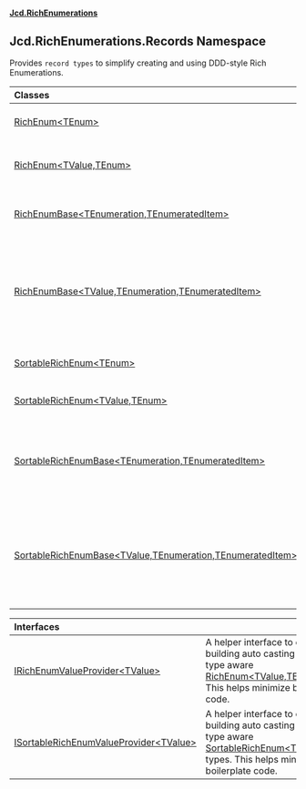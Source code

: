 #### [Jcd.RichEnumerations](index.md 'index')

## Jcd.RichEnumerations.Records Namespace

Provides `record types` to simplify creating and using DDD-style Rich Enumerations.

| Classes                                                                                                                                                                                                                                               |                                                                                                                                                                                                                                                                                                                                                                                                                                                                                                      |
|:------------------------------------------------------------------------------------------------------------------------------------------------------------------------------------------------------------------------------------------------------|:-----------------------------------------------------------------------------------------------------------------------------------------------------------------------------------------------------------------------------------------------------------------------------------------------------------------------------------------------------------------------------------------------------------------------------------------------------------------------------------------------------|
| [RichEnum&lt;TEnum&gt;](Jcd.RichEnumerations.Records.RichEnum_TEnum_.md 'Jcd.RichEnumerations.Records.RichEnum<TEnum>')                                                                                                                               | A [RichEnum&lt;TValue,TEnum&gt;](Jcd.RichEnumerations.Records.RichEnum_TValue,TEnum_.md 'Jcd.RichEnumerations.Records.RichEnum<TValue,TEnum>') with TValue set to int.                                                                                                                                                                                                                                                                                                                               |
| [RichEnum&lt;TValue,TEnum&gt;](Jcd.RichEnumerations.Records.RichEnum_TValue,TEnum_.md 'Jcd.RichEnumerations.Records.RichEnum<TValue,TEnum>')                                                                                                          | A [RichEnum&lt;TValue,TEnum&gt;](Jcd.RichEnumerations.Records.RichEnum_TValue,TEnum_.md 'Jcd.RichEnumerations.Records.RichEnum<TValue,TEnum>') with .Value as a user defined type.                                                                                                                                                                                                                                                                                                                   |
| [RichEnumBase&lt;TEnumeration,TEnumeratedItem&gt;](Jcd.RichEnumerations.Records.RichEnumBase_TEnumeration,TEnumeratedItem_.md 'Jcd.RichEnumerations.Records.RichEnumBase<TEnumeration,TEnumeratedItem>')                                              | Provides access to all instances on the enumeration container by way of the [All](Jcd.RichEnumerations.Records.RichEnumBase_TEnumeration,TEnumeratedItem_.All.md 'Jcd.RichEnumerations.Records.RichEnumBase<TEnumeration,TEnumeratedItem>.All') property.                                                                                                                                                                                                                                            |
| [RichEnumBase&lt;TValue,TEnumeration,TEnumeratedItem&gt;](Jcd.RichEnumerations.Records.RichEnumBase_TValue,TEnumeration,TEnumeratedItem_.md 'Jcd.RichEnumerations.Records.RichEnumBase<TValue,TEnumeration,TEnumeratedItem>')                         | Provides access to all instances on the enumeration container by way of the [All](Jcd.RichEnumerations.Records.RichEnumBase_TEnumeration,TEnumeratedItem_.All.md 'Jcd.RichEnumerations.Records.RichEnumBase<TEnumeration,TEnumeratedItem>.All') property. And allows lookup of items by value. This is used in [RichEnum&lt;TValue,TEnum&gt;](Jcd.RichEnumerations.Records.RichEnum_TValue,TEnum_.md 'Jcd.RichEnumerations.Records.RichEnum<TValue,TEnum>') to provide conversion operators. |
| [SortableRichEnum&lt;TEnum&gt;](Jcd.RichEnumerations.Records.SortableRichEnum_TEnum_.md 'Jcd.RichEnumerations.Records.SortableRichEnum<TEnum>')                                                                                                       | A rich enum that can be sorted with a call to `.Sort()`.                                                                                                                                                                                                                                                                                                                                                                                                                                             |
| [SortableRichEnum&lt;TValue,TEnum&gt;](Jcd.RichEnumerations.Records.SortableRichEnum_TValue,TEnum_.md 'Jcd.RichEnumerations.Records.SortableRichEnum<TValue,TEnum>')                                                                                  | A rich enum that can be sorted with a call to `.Sort()`.                                                                                                                                                                                                                                                                                                                                                                                                                                             |
| [SortableRichEnumBase&lt;TEnumeration,TEnumeratedItem&gt;](Jcd.RichEnumerations.Records.SortableRichEnumBase_TEnumeration,TEnumeratedItem_.md 'Jcd.RichEnumerations.Records.SortableRichEnumBase<TEnumeration,TEnumeratedItem>')                      | A base for sortable rich enumerations. This type provides a hook to sort the .All collection. `.Sort()` should be called once and only once during application startup.                                                                                                                                                                                                                                                                                                                          |
| [SortableRichEnumBase&lt;TValue,TEnumeration,TEnumeratedItem&gt;](Jcd.RichEnumerations.Records.SortableRichEnumBase_TValue,TEnumeration,TEnumeratedItem_.md 'Jcd.RichEnumerations.Records.SortableRichEnumBase<TValue,TEnumeration,TEnumeratedItem>') | A base for sortable rich enumerations where the .Value property is present on the enumerated type. This type provides a hook to sort the .All collection. `.Sort()` should be called only once and only once in the application startup.                                                                                                                                                                                                                                                     |

| Interfaces                                                                                                                                                                                   |                                                                                                                                                                                                                                                                                                       |
|:---------------------------------------------------------------------------------------------------------------------------------------------------------------------------------------------|:------------------------------------------------------------------------------------------------------------------------------------------------------------------------------------------------------------------------------------------------------------------------------------------------------|
| [IRichEnumValueProvider&lt;TValue&gt;](Jcd.RichEnumerations.Records.IRichEnumValueProvider_TValue_.md 'Jcd.RichEnumerations.Records.IRichEnumValueProvider<TValue>')                         | A helper interface to enable building auto casting into the data type aware [RichEnum&lt;TValue,TEnum&gt;](Jcd.RichEnumerations.Records.RichEnum_TValue,TEnum_.md 'Jcd.RichEnumerations.Records.RichEnum<TValue,TEnum>') types. This helps minimize boilerplate code.                             |
| [ISortableRichEnumValueProvider&lt;TValue&gt;](Jcd.RichEnumerations.Records.ISortableRichEnumValueProvider_TValue_.md 'Jcd.RichEnumerations.Records.ISortableRichEnumValueProvider<TValue>') | A helper interface to enable building auto casting into the data type aware [SortableRichEnum&lt;TValue,TEnum&gt;](Jcd.RichEnumerations.Records.SortableRichEnum_TValue,TEnum_.md 'Jcd.RichEnumerations.Records.SortableRichEnum<TValue,TEnum>') types. This helps minimize boilerplate code. |
